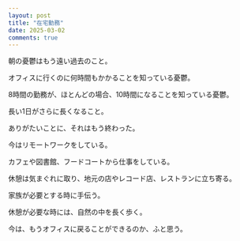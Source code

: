 ```yaml
---
layout: post
title: "在宅勤務"
date: 2025-03-02
comments: true
---
```


朝の憂鬱はもう遠い過去のこと。

オフィスに行くのに何時間もかかることを知っている憂鬱。

8時間の勤務が、ほとんどの場合、10時間になることを知っている憂鬱。

長い1日がさらに長くなること。

ありがたいことに、それはもう終わった。

今はリモートワークをしている。

カフェや図書館、フードコートから仕事をしている。

休憩は気まぐれに取り、地元の店やレコード店、レストランに立ち寄る。

家族が必要とする時に手伝う。

休憩が必要な時には、自然の中を長く歩く。

今は、もうオフィスに戻ることができるのか、ふと思う。
